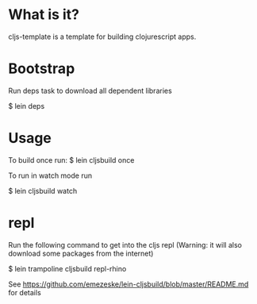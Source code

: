 # What is it?

cljs-template is a template for building clojurescript apps.

# Bootstrap

Run deps task to download all dependent libraries

$ lein deps

# Usage

To build once run:
$ lein cljsbuild once


To run in watch mode run

$ lein cljsbuild watch

# repl

Run the following command to get into the cljs repl (Warning: it will also download some packages from the internet)

$ lein trampoline cljsbuild repl-rhino

See https://github.com/emezeske/lein-cljsbuild/blob/master/README.md for details
